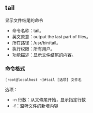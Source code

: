 ##  tail

显示文件结尾的命令

* 命令名称：tail。
*  英文原意：output the last part of files。
*  所在路径：/usr/bin/tail。
*  执行权限：所有用户。
*  功能描述：显示文件结尾的内容。

###  命令格式

```
[root@localhost ~]#tail [选项] 文件名
```

选项： 

-  -n 行数：从文條尾开始，显示指定行数
-  -f：监听文件的新増内容